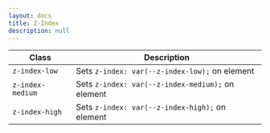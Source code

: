 ```yaml
---
layout: docs
title: Z-Index
description: null
---
```


| Class            | Description                                       |
| ---------------- | ------------------------------------------------- |
| `z-index-low`    | Sets `z-index: var(--z-index-low);` on element    |
| `z-index-medium` | Sets `z-index: var(--z-index-medium);` on element |
| `z-index-high`   | Sets `z-index: var(--z-index-high);` on element   |

